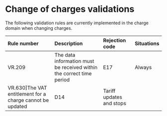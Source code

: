 # Change of charges validations

The following validation rules are currently implemented in the charge domain when changing charges.

|**Rule number**|**Description**|**Rejection code**|**Situations**|
|:-|:-|:-|:-|
|VR.209|The data information must be received within the correct time period|E17|Always|
|VR.630]The VAT entitlement for a charge cannot be updated|D14|Tariff updates and stops|
